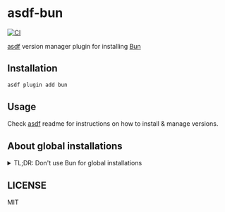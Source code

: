 # asdf-bun
[![CI](https://github.com/cometkim/asdf-bun/actions/workflows/ci.yml/badge.svg)](https://github.com/cometkim/asdf-bun/actions/workflows/ci.yml)

[asdf](https://asdf-vm.com/) version manager plugin for installing [Bun](https://bun.sh)

## Installation

```bash
asdf plugin add bun
```

## Usage

Check [asdf](https://github.com/asdf-vm/asdf) readme for instructions on how to install & manage versions.

## About global installations

<details>
  <summary>TL;DR: Don't use Bun for global installations</summary>

  You can use it. You just need to add your `globalBinPath`(default: `$HOME/.bun/bin`) to `$PATH`

  But Bun has a problem of not being well-suited to handle global installations.
  https://gist.github.com/cometkim/eb2842d67b40e583e4886e9b897a6af0
  
  This plugin could override the behavior like the [asdf-nodejs plugin does for NPM](https://github.com/asdf-vm/asdf-nodejs/blob/master/shims/npm), but I believe that's not the correct move. I would not recommend managing global installations via Bun until this is discussed upstream (https://github.com/oven-sh/bun/issues/6928)
  
</details>



## LICENSE

MIT
